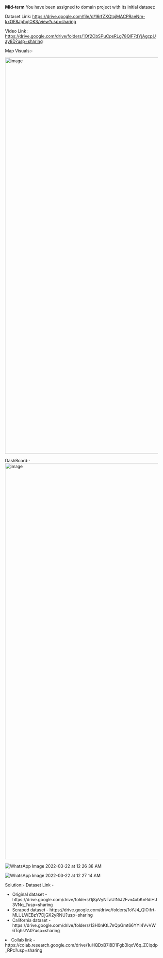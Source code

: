 **Mid-term**
You have been assigned to domain project with its initial dataset: 

Dataset Link: https://drive.google.com/file/d/16rfZXQtojMACPRaeNm-kxOE8JphglOKS/view?usp=sharing

Video Link : https://drive.google.com/drive/folders/1Of2ObSPuCpsRLg78QlF7dYjAgcpUay8D?usp=sharing

Map Visuals:-

<img width="1304" alt="image" src="https://user-images.githubusercontent.com/89233753/159429565-cc373abc-20dc-4685-a4c2-6cef9b6f84b8.png">

DashBoard:-
<img width="1304" alt="image" src="https://user-images.githubusercontent.com/89233753/159430067-c3bd5ec2-58ea-4954-8b74-15db93713192.png">

![WhatsApp Image 2022-03-22 at 12 26 38 AM](https://user-images.githubusercontent.com/89233753/159430353-b5af4db3-c728-4763-b5ba-f0f66c5b039e.jpeg)

![WhatsApp Image 2022-03-22 at 12 27 14 AM](https://user-images.githubusercontent.com/89233753/159430423-4578fa82-f755-4340-9966-8a9a0df8519f.jpeg)

Solution:-
Dataset Link - 
<ul>
<li>Original dataset - https://drive.google.com/drive/folders/1j8pVyNTaUINiJ2Fvn4xbKnRdiHJ3VNq_?usp=sharing</li>
<li>Scraped dataset - https://drive.google.com/drive/folders/1oYJ4_QIOifrt-MLULWEBzY7DjGX2yRNU?usp=sharing</li>
<li>California dataset - https://drive.google.com/drive/folders/13H0nKtL7nQpGmt66YYI4VvVW6TqhsYA0?usp=sharing</li>
 </ul> 
 
 <li>Collab link -  https://colab.research.google.com/drive/1uHQDxB7i8D1Fgb3lqxV6q_ZCiqdp_RPc?usp=sharing </li>
 
 

  

  
